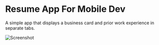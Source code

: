 # Resume App For Mobile Dev

A simple app that displays a business card and prior work experience in separate tabs.

![Screenshot](https://puu.sh/GLgKW.png)